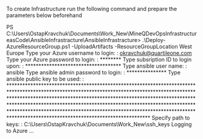 To create Infrastructure run the following command and prepare the parameters below beforehand  

PS C:\Users\OstapKravchuk\Documents\Work_New\MineQDevOpsInfrastructureasCode\AnsibleInfrastracture\AnsibleInfrastracture> .\Deploy-AzureResourceGroup.ps1  -UploadArtifacts -ResourceGroupLocation West Europe
Type your Azure username to login: : okravchuk@quartileone.com
Type your Azure password to login: : ********
Type subsription ID to login upon: : ************************************
Type ansible user name: : ansible
Type ansible admin password to login: : ***************
Type ansible public key to be used: : *************************************************************************************************************************************************************************************************************************************************************************************************************************************************************************************************************************
Specify path to keys: : C:\Users\OstapKravchuk\Documents\Work_New\ssh_keys
Logging to Azure ...
